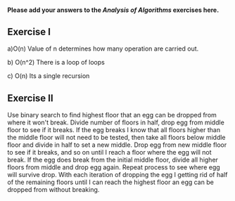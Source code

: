 #### Please add your answers to the ***Analysis of  Algorithms*** exercises here.

## Exercise I

a)O(n) Value of n determines how many operation are carried out.

b) O(n^2) There is a loop of loops

c) O(n) Its a single recursion

## Exercise II


Use binary search to find highest floor that an egg can be dropped from where it won't break.
Divide number of floors in half, drop egg from middle floor to see if it breaks.
If the egg breaks I know that all floors higher than the middle floor will not need to be tested, then take all floors below middle floor and divide in half to set a new middle.
Drop egg from new middle floor to see if it breaks, and so on until I reach a floor where the egg will not break.
If the egg does break from the initial middle floor, divide all higher floors from middle and drop egg again.
Repeat process to see where egg will survive drop.
With each iteration of dropping the egg I getting rid of half of the remaining floors until I can reach the highest floor an egg can be dropped from without breaking.
